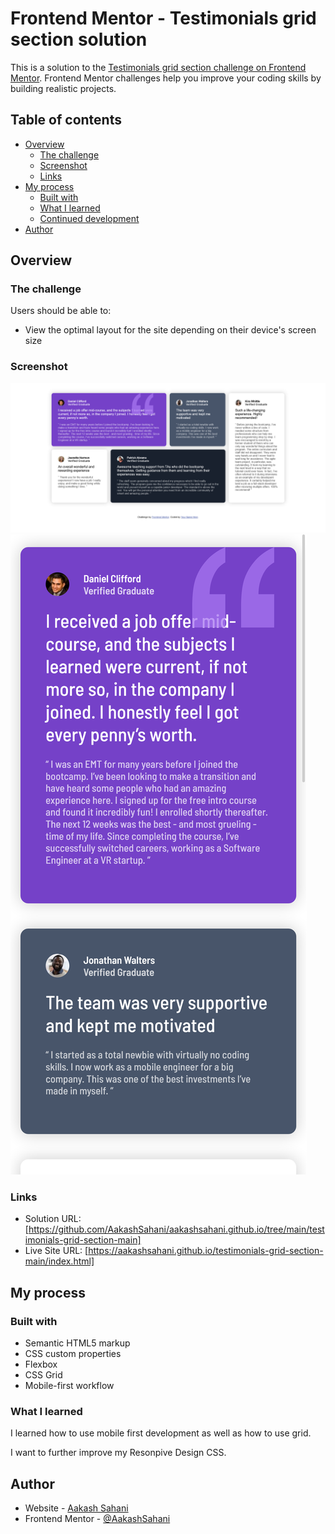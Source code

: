# Frontend Mentor - Testimonials grid section solution

This is a solution to the [Testimonials grid section challenge on Frontend Mentor](https://www.frontendmentor.io/challenges/testimonials-grid-section-Nnw6J7Un7). Frontend Mentor challenges help you improve your coding skills by building realistic projects.

## Table of contents

- [Overview](#overview)
  - [The challenge](#the-challenge)
  - [Screenshot](#screenshot)
  - [Links](#links)
- [My process](#my-process)
  - [Built with](#built-with)
  - [What I learned](#what-i-learned)
  - [Continued development](#continued-development)
- [Author](#author)

## Overview

### The challenge

Users should be able to:

- View the optimal layout for the site depending on their device's screen size

### Screenshot

![Desktop](./screenshots/DeskTopScreenshot.png)
![Mobile](./screenshots/MobileScreenshot.png)

### Links

- Solution URL: [https://github.com/AakashSahani/aakashsahani.github.io/tree/main/testimonials-grid-section-main]
- Live Site URL: [https://aakashsahani.github.io/testimonials-grid-section-main/index.html]

## My process

### Built with

- Semantic HTML5 markup
- CSS custom properties
- Flexbox
- CSS Grid
- Mobile-first workflow

### What I learned

I learned how to use mobile first development as well as how to use grid.

I want to further improve my Resonpive Design CSS.

## Author

- Website - [Aakash Sahani](https://www.aakashsahani.com)
- Frontend Mentor - [@AakashSahani](https://www.frontendmentor.io/profile/AakashSahani)
